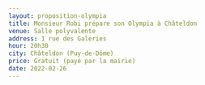 ```yaml
---
layout: proposition-olympia
title: Monsieur Robi prépare son Olympia à Châteldon
venue: Salle polyvalente
address: 1 rue des Galeries
hour: 20h30
city: Châteldon (Puy-de-Dôme)
price: Gratuit (payé par la mairie)
date: 2022-02-26
---
```


